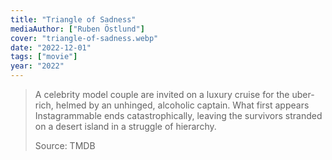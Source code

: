 ```yaml
---
title: "Triangle of Sadness"
mediaAuthor: ["Ruben Östlund"]
cover: "triangle-of-sadness.webp"
date: "2022-12-01"
tags: ["movie"]
year: "2022"
---
```


> A celebrity model couple are invited on a luxury cruise for the uber-rich, helmed by an unhinged, alcoholic captain. What first appears Instagrammable ends catastrophically, leaving the survivors stranded on a desert island in a struggle of hierarchy.
>
> Source: TMDB
